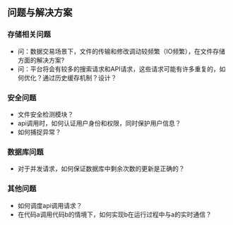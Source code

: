 ## 问题与解决方案

### 存储相关问题
- 问：数据交易场景下，文件的传输和修改调动较频繁（IO频繁），在文件存储方面的解决方案?
- 问：平台将会有较多的搜索请求和API请求，这些请求可能有许多重复的，如何优化？通过历史缓存机制？设计？

### 安全问题
- 文件安全检测模块？
- api调用时，如何认证用户身份和权限，同时保护用户信息？
- 如何捕捉异常？

### 数据库问题

- 对于并发请求，如何保证数据库中剩余次数的更新是正确的？

### 其他问题

- 如何调度api调用请求？
- 在代码a调用代码b的情境下，如何实现b在运行过程中与a的实时通信？

